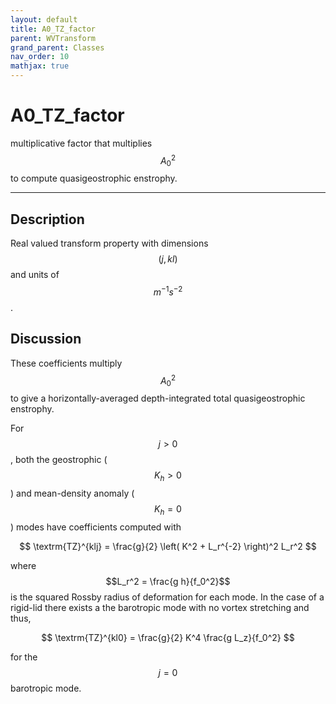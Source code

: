```yaml
---
layout: default
title: A0_TZ_factor
parent: WVTransform
grand_parent: Classes
nav_order: 10
mathjax: true
---
```


#  A0_TZ_factor

multiplicative factor that multiplies $$A_0^2$$ to compute quasigeostrophic enstrophy.


---

## Description
Real valued transform property with dimensions $$(j,kl)$$ and units of $$m^{-1} s^{-2}$$.

## Discussion

These coefficients multiply $$A_0^2$$ to give a horizontally-averaged depth-integrated total quasigeostrophic enstrophy.

For $$j>0$$, both the geostrophic ($$K_h>0$$) and mean-density anomaly ($$K_h=0$$) modes have coefficients computed with

$$
\textrm{TZ}^{klj} = \frac{g}{2} \left( K^2 + L_r^{-2} \right)^2 L_r^2 
$$ 

where $$L_r^2 = \frac{g h}{f_0^2}$$ is the squared Rossby radius of deformation for each mode. In the case of a rigid-lid there exists a the barotropic mode with no vortex stretching and thus, 

$$
\textrm{TZ}^{kl0} = \frac{g}{2} K^4 \frac{g L_z}{f_0^2}
$$ 

for the $$j=0$$ barotropic mode.

